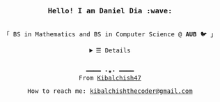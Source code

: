 <h3 align="center"><samp>Hello! I am Daniel Dia :wave:</samp></h3>
<p align="center"><br>
  <samp>
    「 BS in Mathematics and BS in Computer Science @ <b>AUB</b> 🐦 」<br>
  </samp>
</p>
<details align="center">
   <summary> <samp>&#9776; Details</samp></summary>
   <p align="center">
     <br>

  <br>
  <img src="https://github-readme-stats.vercel.app/api?username=Kibalchish47&show_icons=true&hide_border=true&hide=issues&title_color=5391FE&icon_color=000000&text_color=555"></img><br>
    Check out my <a rel="nofollow noopener noreferrer" target="_blank" href="">Resumé</a><br>
     <a href="https://github.com/Kibalchish47?tab=followers" target="_blank"><img alt="Updates" src="https://img.shields.io/badge/--000000?style=flat-square&logo=RSS&logoColor=white"></a>
     <a href="https://github.com/Kibalchish47/Kibalchish47" target="_blank"><img alt="Kibalchish47" src="https://badges.pufler.dev/visits/Kibalchish47/Kibalchish47?logo=GitHub&label=visits&color=success&logoColor=white&style=flat-square"/></a>
     <a href="https://github.com/Kibalchish47/Kibalchish47" target="_blank"><img alt="GitHub hits" src="https://img.shields.io/github/last-commit/Kibalchish47/Kibalchish47?label=profile%20updated&style=flat-square"></a>
  </samp>
  </p>
</details>
<br>
<samp>
  <p align="center">
    ════ ⋆★⋆ ════<br>
    From <a href="https://github.com/Kibalchish47/">Kibalchish47</a>
  </p>
  <p align="center">
    How to reach me: <a href=”kibalchishthecoder@gmail.com”>kibalchishthecoder@gmail.com</a>
  </p>
</samp>
